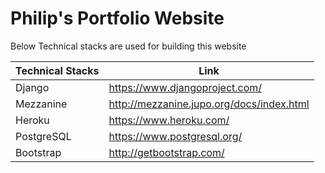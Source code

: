 # Philip's Portfolio Website

Below Technical stacks are used for building this website

| Technical Stacks | Link |
| ------ | ------ |
| Django | https://www.djangoproject.com/ |
| Mezzanine | http://mezzanine.jupo.org/docs/index.html |
| Heroku | https://www.heroku.com/ |
| PostgreSQL | https://www.postgresql.org/ |
| Bootstrap | http://getbootstrap.com/ |
